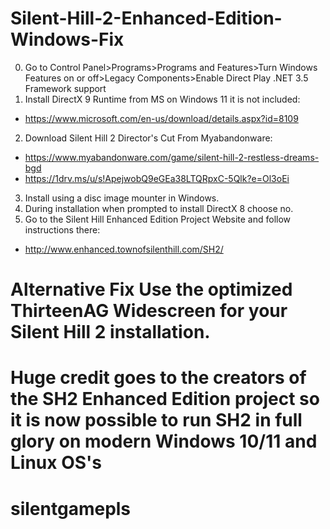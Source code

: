 # Silent-Hill-2-Enhanced-Edition-Windows-Fix
0. Go to Control Panel>Programs>Programs and Features>Turn Windows Features on or off>Legacy Components>Enable Direct Play .NET 3.5 Framework support
1. Install DirectX 9 Runtime from MS on Windows 11 it is not included:
* https://www.microsoft.com/en-us/download/details.aspx?id=8109
2. Download Silent Hill 2 Director's Cut From Myabandonware:
* https://www.myabandonware.com/game/silent-hill-2-restless-dreams-bgd
* https://1drv.ms/u/s!ApejwobQ9eGEa38LTQRpxC-5Qlk?e=Ol3oEi
3. Install using a disc image mounter in Windows.
4. During installation when prompted to install DirectX 8 choose no.
5. Go to the Silent Hill Enhanced Edition Project Website and follow instructions there:
* http://www.enhanced.townofsilenthill.com/SH2/
# Alternative Fix Use the optimized ThirteenAG Widescreen for your Silent Hill 2 installation.

# Huge credit goes to the creators of the SH2 Enhanced Edition project so it is now possible to run SH2 in full glory on modern Windows 10/11 and Linux OS's
# silentgamepls
